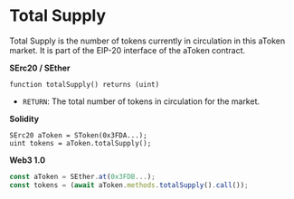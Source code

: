 # Total Supply

Total Supply is the number of tokens currently in circulation in this aToken market. It is part of the EIP-20 interface of the aToken contract.

**SErc20 / SEther**

```text
function totalSupply() returns (uint)
```

* `RETURN`: The total number of tokens in circulation for the market.

**Solidity**

```text
SErc20 aToken = SToken(0x3FDA...);
uint tokens = aToken.totalSupply();
```

**Web3 1.0**

```javascript
const aToken = SEther.at(0x3FDB...);
const tokens = (await aToken.methods.totalSupply().call());
```

